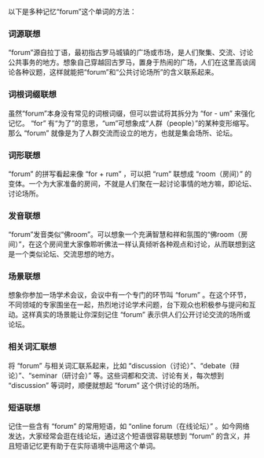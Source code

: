 以下是多种记忆“forum”这个单词的方法：

### 词源联想
“forum”源自拉丁语，最初指古罗马城镇的广场或市场，是人们聚集、交流、讨论公共事务的地方。想象自己穿越回古罗马，置身于热闹的广场，人们在这里高谈阔论各种议题，这样就能把“forum”和“公共讨论场所”的含义联系起来。

### 词根词缀联想
虽然“forum”本身没有常见的词根词缀，但可以尝试将其拆分为 “for - um” 来强化记忆。 “for” 有“为了”的意思，“um”可想象成“人群（people）”的某种变形缩写。那么 “forum” 就像是为了人群交流而设立的地方，也就是集会场所、论坛。

### 词形联想
“forum” 的拼写看起来像 “for + rum” ，可以把 “rum” 联想成 “room（房间）” 的变体。一个为大家准备的房间，不就是人们聚在一起讨论事情的地方嘛，即论坛、讨论场所。

### 发音联想
“forum”发音类似“佛room”。可以想象一个充满智慧和祥和氛围的“佛room（房间）”，在这个房间里大家像聆听佛法一样认真倾听各种观点和讨论，从而联想到这是一个类似论坛、交流思想的地方。

### 场景联想
想象你参加一场学术会议，会议中有一个专门的环节叫 “forum” 。在这个环节，不同领域的专家围坐在一起，热烈地讨论学术问题，台下观众也积极参与提问和互动。这样真实的场景能让你深刻记住 “forum” 表示供人们公开讨论交流的场所或论坛。

### 相关词汇联想
将 “forum” 与相关词汇联系起来，比如 “discussion（讨论）”、“debate（辩论）”、“seminar（研讨会）” 等。这些词都和交流、讨论有关，每次想到 “discussion” 等词时，顺便就想起 “forum” 这个供讨论的场所。

### 短语联想
记住一些含有 “forum” 的常用短语，如 “online forum（在线论坛）” 。如今网络发达，大家经常会逛在线论坛，通过这个短语很容易联想到 “forum” 的含义，并且短语记忆更有助于在实际语境中运用这个单词。 